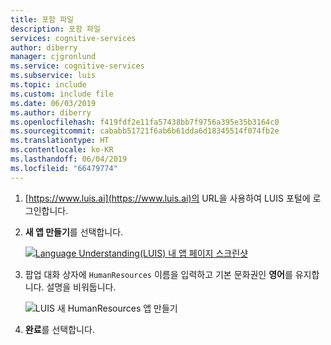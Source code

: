```yaml
---
title: 포함 파일
description: 포함 파일
services: cognitive-services
author: diberry
manager: cjgronlund
ms.service: cognitive-services
ms.subservice: luis
ms.topic: include
ms.custom: include file
ms.date: 06/03/2019
ms.author: diberry
ms.openlocfilehash: f419fdf2e11fa57438bb7f9756a395e35b3164c0
ms.sourcegitcommit: cababb51721f6ab6b61dda6d18345514f074fb2e
ms.translationtype: HT
ms.contentlocale: ko-KR
ms.lasthandoff: 06/04/2019
ms.locfileid: "66479774"
---
```

1. [https://www.luis.ai](https://www.luis.ai)의 URL을 사용하여 LUIS 포털에 로그인합니다. 

1. **새 앱 만들기**를 선택합니다.  

    [![Language Understanding(LUIS) 내 앱 페이지 스크린샷](./media/cognitive-services-luis/tutorials-create-new-app/app-list.png "Language Understanding(LUIS) 내 앱 페이지 스크린샷")](./media/cognitive-services-luis/tutorials-create-new-app/app-list.png#lightbox)

1. 팝업 대화 상자에 `HumanResources` 이름을 입력하고 기본 문화권인 **영어**를 유지합니다. 설명을 비워둡니다.

    ![LUIS 새 HumanResources 앱 만들기](./media/cognitive-services-luis/tutorials-create-new-app/create-app.png)

1. **완료**를 선택합니다. 

